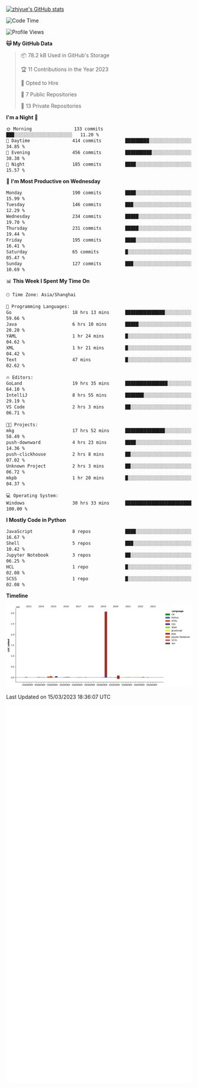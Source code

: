 
[![zhiyue's GitHub stats](https://github-readme-stats.vercel.app/api?username=zhiyue)](https://github.com/anuraghazra/github-readme-stats&&show_icons=true)

<!--START_SECTION:waka-->
![Code Time](http://img.shields.io/badge/Code%20Time-995%20hrs%2038%20mins-blue)

![Profile Views](http://img.shields.io/badge/Profile%20Views-0-blue)

**🐱 My GitHub Data** 

> 📦 78.2 kB Used in GitHub's Storage 
 > 
> 🏆 11 Contributions in the Year 2023
 > 
> 💼 Opted to Hire
 > 
> 📜 7 Public Repositories 
 > 
> 🔑 13 Private Repositories 
 > 
**I'm a Night 🦉** 

```text
🌞 Morning                133 commits         ███░░░░░░░░░░░░░░░░░░░░░░   11.20 % 
🌆 Daytime                414 commits         █████████░░░░░░░░░░░░░░░░   34.85 % 
🌃 Evening                456 commits         ██████████░░░░░░░░░░░░░░░   38.38 % 
🌙 Night                  185 commits         ████░░░░░░░░░░░░░░░░░░░░░   15.57 % 
```
📅 **I'm Most Productive on Wednesday** 

```text
Monday                   190 commits         ████░░░░░░░░░░░░░░░░░░░░░   15.99 % 
Tuesday                  146 commits         ███░░░░░░░░░░░░░░░░░░░░░░   12.29 % 
Wednesday                234 commits         █████░░░░░░░░░░░░░░░░░░░░   19.70 % 
Thursday                 231 commits         █████░░░░░░░░░░░░░░░░░░░░   19.44 % 
Friday                   195 commits         ████░░░░░░░░░░░░░░░░░░░░░   16.41 % 
Saturday                 65 commits          █░░░░░░░░░░░░░░░░░░░░░░░░   05.47 % 
Sunday                   127 commits         ███░░░░░░░░░░░░░░░░░░░░░░   10.69 % 
```


📊 **This Week I Spent My Time On** 

```text
🕑︎ Time Zone: Asia/Shanghai

💬 Programming Languages: 
Go                       18 hrs 13 mins      ███████████████░░░░░░░░░░   59.66 % 
Java                     6 hrs 10 mins       █████░░░░░░░░░░░░░░░░░░░░   20.20 % 
YAML                     1 hr 24 mins        █░░░░░░░░░░░░░░░░░░░░░░░░   04.62 % 
XML                      1 hr 21 mins        █░░░░░░░░░░░░░░░░░░░░░░░░   04.42 % 
Text                     47 mins             █░░░░░░░░░░░░░░░░░░░░░░░░   02.62 % 

🔥 Editors: 
GoLand                   19 hrs 35 mins      ████████████████░░░░░░░░░   64.10 % 
IntelliJ                 8 hrs 55 mins       ███████░░░░░░░░░░░░░░░░░░   29.19 % 
VS Code                  2 hrs 3 mins        ██░░░░░░░░░░░░░░░░░░░░░░░   06.71 % 

🐱‍💻 Projects: 
mkg                      17 hrs 52 mins      ███████████████░░░░░░░░░░   58.49 % 
push-downward            4 hrs 23 mins       ████░░░░░░░░░░░░░░░░░░░░░   14.36 % 
push-clickhouse          2 hrs 8 mins        ██░░░░░░░░░░░░░░░░░░░░░░░   07.02 % 
Unknown Project          2 hrs 3 mins        ██░░░░░░░░░░░░░░░░░░░░░░░   06.72 % 
mkpb                     1 hr 20 mins        █░░░░░░░░░░░░░░░░░░░░░░░░   04.37 % 

💻 Operating System: 
Windows                  30 hrs 33 mins      █████████████████████████   100.00 % 
```

**I Mostly Code in Python** 

```text
JavaScript               8 repos             ████░░░░░░░░░░░░░░░░░░░░░   16.67 % 
Shell                    5 repos             ███░░░░░░░░░░░░░░░░░░░░░░   10.42 % 
Jupyter Notebook         3 repos             ██░░░░░░░░░░░░░░░░░░░░░░░   06.25 % 
HCL                      1 repo              █░░░░░░░░░░░░░░░░░░░░░░░░   02.08 % 
SCSS                     1 repo              █░░░░░░░░░░░░░░░░░░░░░░░░   02.08 % 
```



**Timeline**

![Lines of Code chart](https://raw.githubusercontent.com/zhiyue/zhiyue/main/assets/bar_graph.png)


 Last Updated on 15/03/2023 18:36:07 UTC
<!--END_SECTION:waka-->

<!-- [![Top Langs](https://github-readme-stats.vercel.app/api/top-langs/?username=zhiyue)](https://github.com/anuraghazra/github-readme-stats) -->

![](./github-metrics.svg)

